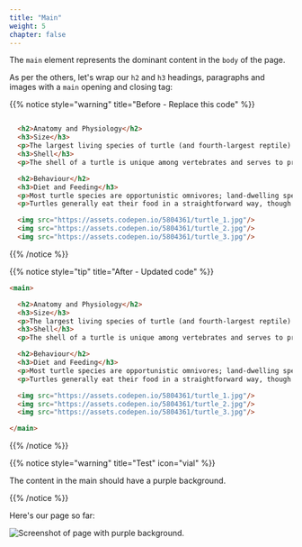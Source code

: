 ```yaml
---
title: "Main"
weight: 5
chapter: false
---
```


The `main` element represents the dominant content in the `body` of the page.

As per the others, let's wrap our `h2` and `h3` headings, paragraphs and images with a `main` opening and closing tag:

{{% notice style="warning" title="Before - Replace this code" %}}
```html

  <h2>Anatomy and Physiology</h2>
  <h3>Size</h3>
  <p>The largest living species of turtle (and fourth-largest reptile) is the leatherback turtle which can reach over 2.7 m (8 ft 10 in) in length and weigh over 500 kg (1,100 lb).</p>
  <h3>Shell</h3>
  <p>The shell of a turtle is unique among vertebrates and serves to protect the animal and provide shelter from the elements.</p>

  <h2>Behaviour</h2>
  <h3>Diet and Feeding</h3>
  <p>Most turtle species are opportunistic omnivores; land-dwelling species are more herbivorous and aquatic ones more carnivorous.</p>
  <p>Turtles generally eat their food in a straightforward way, though some species have special feeding techniques.</p>

  <img src="https://assets.codepen.io/5804361/turtle_1.jpg"/>
  <img src="https://assets.codepen.io/5804361/turtle_2.jpg"/>
  <img src="https://assets.codepen.io/5804361/turtle_3.jpg"/>

```
{{% /notice %}}

{{% notice style="tip" title="After - Updated code" %}}
```html
<main>

  <h2>Anatomy and Physiology</h2>
  <h3>Size</h3>
  <p>The largest living species of turtle (and fourth-largest reptile) is the leatherback turtle which can reach over 2.7 m (8 ft 10 in) in length and weigh over 500 kg (1,100 lb).</p>
  <h3>Shell</h3>
  <p>The shell of a turtle is unique among vertebrates and serves to protect the animal and provide shelter from the elements.</p>

  <h2>Behaviour</h2>
  <h3>Diet and Feeding</h3>
  <p>Most turtle species are opportunistic omnivores; land-dwelling species are more herbivorous and aquatic ones more carnivorous.</p>
  <p>Turtles generally eat their food in a straightforward way, though some species have special feeding techniques.</p>

  <img src="https://assets.codepen.io/5804361/turtle_1.jpg"/>
  <img src="https://assets.codepen.io/5804361/turtle_2.jpg"/>
  <img src="https://assets.codepen.io/5804361/turtle_3.jpg"/>

</main>
```
{{% /notice %}}

{{% notice style="warning" title="Test" icon="vial" %}}

The content in the main should have a purple background.

{{% /notice %}}


Here's our page so far:

![Screenshot of page with purple background.](../../images/myrtle_main.png)
